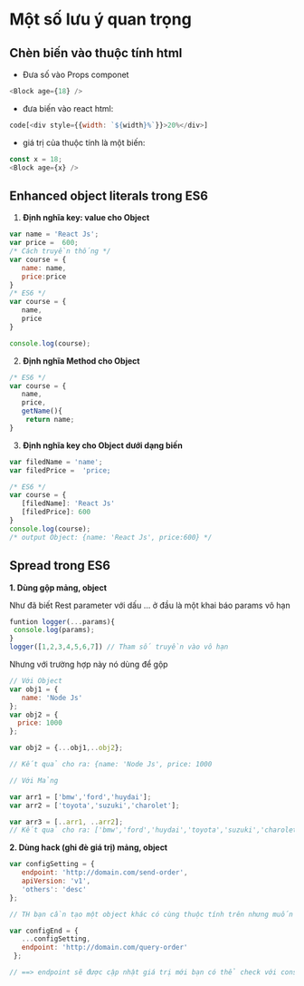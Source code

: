 # Một số lưu ý quan trọng

## Chèn biến vào thuộc tính html
+ Đưa số vào Props componet 
```js
<Block age={18} />
```
+ đưa biến vào react html:
```js
code[<div style={{width: `${width}%`}}>20%</div>]
```
+ giá trị của thuộc tính là một biến:
```js
const x = 18;
<Block age={x} />
```
## Enhanced object literals trong ES6
1. **Định nghĩa key: value cho Object**
```js
var name = 'React Js';
var price =  600;
/* Cách truyền thống */
var course = {
   name: name,
   price:price
}
/* ES6 */
var course = {
   name,
   price
}

console.log(course);


```
2. **Định nghĩa Method cho Object**

```js
/* ES6 */
var course = {
   name,
   price,
   getName(){
    return name;
}
```

3. **Định nghĩa key cho Object dưới dạng biến**

```js
var filedName = 'name';
var filedPrice =  'price;

/* ES6 */
var course = {
   [filedName]: 'React Js'
   [filedPrice]: 600
}
console.log(course);
/* output Object: {name: 'React Js', price:600} */
```

## Spread trong ES6

**1. Dùng gộp mảng, object**

Như đã biết Rest parameter với dấu ... ở đầu là một khai báo params vô hạn

```js
funtion logger(...params){
 console.log(params);
}
logger([1,2,3,4,5,6,7]) // Tham số truyền vào vô hạn
```
Nhưng với trường hợp này nó dùng để gộp

```js
// Với Object
var obj1 = {
   name: 'Node Js'
};
var obj2 = {
  price: 1000
};

var obj2 = {...obj1,..obj2};

// Kết quả cho ra: {name: 'Node Js', price: 1000

// Với Mảng

var arr1 = ['bmw','ford','huydai'];
var arr2 = ['toyota','suzuki','charolet'];

var arr3 = [..arr1, ..arr2];
// Kết quả cho ra: ['bmw','ford','huydai','toyota','suzuki','charolet'];
```


**2. Dùng hack (ghi đè giá trị) mảng, object**

```js
var configSetting = {
   endpoint: 'http://domain.com/send-order',
   apiVersion: 'v1',
   'others': 'desc'
};

// TH bạn cần tạo một object khác có cùng thuộc tính trên nhưng muốn `endpoint` có giá trị khác

var configEnd = {
   ...configSetting,
   endpoint: 'http://domain.com/query-order'
 };

// ==> endpoint sẽ được cập nhật giá trị mới bạn có thể check với console.log(configEnd);

```


